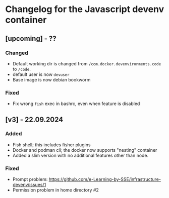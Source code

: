 # Changelog for the Javascript devenv container


## [upcoming] - ??

### Changed
- Default working dir is changed from `/com.docker.devenvironments.code` to `/code`. 
- default user is now `devuser`
- Base image is now debian bookworm

### Fixed
- Fix wrong `fish` exec in bashrc, even when feature is disabled

## [v3] - 22.09.2024

### Added
- Fish shell; this includes fisher plugins
- Docker and podman cli; the docker now supports "nesting" container
- Added a slim version with no additional features other than node. 

### Fixed
- Prompt problem: https://github.com/e-Learning-by-SSE/infrastructure-devenv/issues/1
- Permission problem in home directory #2

